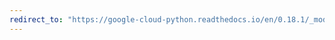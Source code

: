 ```yaml
---
redirect_to: "https://google-cloud-python.readthedocs.io/en/0.18.1/_modules/gcloud/dns/zone.html"
---
```

